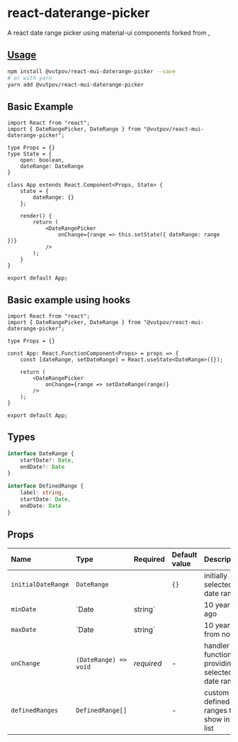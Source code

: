 # react-daterange-picker 

A react date range picker using material-ui components forked from <a href='https://www.npmjs.com/package/@matharumanpreet00/react-daterange-picker'>.

## Usage

```bash
npm install @vutpov/react-mui-daterange-picker --save
# or with yarn
yarn add @vutpov/react-mui-daterange-picker
```

## Basic Example

```tsx
import React from "react";
import { DateRangePicker, DateRange } from "@vutpov/react-mui-daterange-picker";

type Props = {}
type State = {
    open: boolean,
    dateRange: DateRange
}

class App extends React.Component<Props, State> {
	state = {
		dateRange: {}
	};
	
	render() {
		return (
			<DateRangePicker
				onChange={range => this.setState({ dateRange: range })}
			/>
		);
	}
}

export default App;
```

## Basic example using hooks

```tsx
import React from "react";
import { DateRangePicker, DateRange } from "@vutpov/react-mui-daterange-picker";

type Props = {}

const App: React.FunctionComponent<Props> = props => {
	const [dateRange, setDateRange] = React.useState<DateRange>({});

	return (
		<DateRangePicker
			onChange={range => setDateRange(range)}
		/>
	);
}

export default App;
```

## Types 

```ts
interface DateRange {
    startDate?: Date,
    endDate?: Date
}

interface DefinedRange {
    label: string,
    startDate: Date,
    endDate: Date
}
```

## Props

Name | Type | Required | Default value | Description
:--- | :--- | :--- | :--- | :---
`initialDateRange` | `DateRange` | | `{}` | initially selected date range
`minDate` | `Date | string` | | 10 years ago | min date allowed in range
`maxDate` | `Date | string` | | 10 years from now | max date allowed in range
`onChange` | `(DateRange) => void` | _required_ | - | handler function for providing selected date range
`definedRanges` | `DefinedRange[]` | | - | custom defined ranges to show in the list
